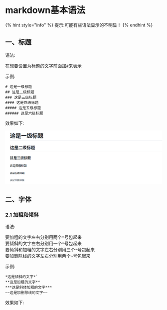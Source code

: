 # markdown基本语法

{% hint style="info" %}
 提示:可能有些语法显示的不明显！
{% endhint %}

## 一、标题

语法:

在想要设置为标题的文字前面加`#`来表示

示例:

```text
# 这是一级标题
## 这是二级标题
### 这是三级标题
#### 这是四级标题
##### 这是五级标题
###### 这是六级标题
```

 效果如下:

![](.gitbook/assets/1.png)

## 二、字体

### 2.1 加粗和倾斜

语法:

要加粗的文字左右分别用两个`*`号包起来  
要倾斜的文字左右分别用一个`*`号包起来  
要倾斜和加粗的文字左右分别用三个`*`号包起来  
要加删除线的文字左右分别用两个`~`号包起来

示例:

```text
*这是倾斜的文字*`
**这是加粗的文字**
***这是斜体加粗的文字***
~~这是加删除线的文字~~
```

 效果如下:



